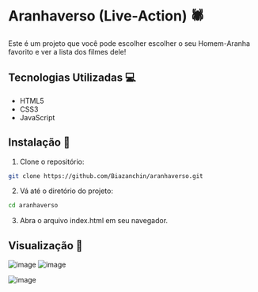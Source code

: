 # Aranhaverso (Live-Action) 🕷

Este é um projeto que você pode escolher escolher o seu Homem-Aranha favorito e ver a lista dos filmes dele!

## Tecnologias Utilizadas 💻

- HTML5
- CSS3
- JavaScript

## Instalação 🚀

1. Clone o repositório:

```bash
git clone https://github.com/Biazanchin/aranhaverso.git
```

2. Vá até o diretório do projeto:

```bash
cd aranhaverso
```

3. Abra o arquivo index.html em seu navegador.

## Visualização 👀
![image](https://github.com/user-attachments/assets/e036a7fb-46a4-4b5e-a673-571dd70b154e)
![image](https://github.com/user-attachments/assets/12fc7ca8-49e3-4f63-b1ee-6fd68a13cf32)

![image](https://github.com/user-attachments/assets/179221cc-0bed-4689-8935-8b5d1dc7c5c3)

